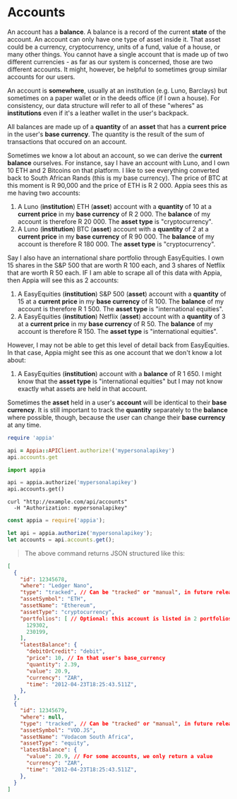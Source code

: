 # Accounts

An account has a **balance**. A balance is a record of the current **state** of the account. An account can only have one type of asset inside it. That asset could be a currency, cryptocurrency, units of a fund, value of a house, or many other things. You cannot have a single account that is made up of two different currencies - as far as our system is concerned, those are two different accounts. It might, however, be helpful to sometimes group similar accounts for our users.

An account is **somewhere**, usually at an institution (e.g. Luno, Barclays) but sometimes on a paper wallet or in the deeds office (if I own a house). For consistency, our data structure will refer to all of these "wheres" as **institutions** even if it's a leather wallet in the user's backpack.

All balances are made up of a **quantity** of an **asset** that has a **current price** in the user's **base currency**. The quantity is the result of the sum of transactions that occured on an account.

Sometimes we know a lot about an account, so we can derive the **current balance** ourselves. For instance, say I have an account with Luno, and I own 10 ETH and 2 Bitcoins on that platform. I like to see everything converted back to South African Rands (this is my base currency). The price of BTC at this moment is R 90,000 and the price of ETH is R 2 000. Appia sees this as me having two accounts:

  1. A Luno (**institution**) ETH (**asset**) account with a **quantity** of 10 at a **current price** in my **base currency** of R 2 000. The **balance** of my account is therefore R 20 000. The **asset type** is "cryptocurrency".
  2. A Luno (**institution**) BTC (**asset**) account with a **quantity** of 2 at a **current price** in my **base currency** of R 90 000. The **balance** of my account is therefore R 180 000. The **asset type** is "cryptocurrency".

Say I also have an international share portfolio through EasyEquities. I own 15 shares in the S&P 500 that are worth R 100 each, and 3 shares of Netflix that are worth R 50 each. IF I am able to scrape all of this data with Appia, then Appia will see this as 2 accounts:

  1. A EasyEquities (**institution**) S&P 500 (**asset**) account with a **quantity** of 15 at a **current price** in my **base currency** of R 100. The **balance** of my account is therefore R 1 500. The **asset type** is "international equities".
  2. A EasyEquities (**institution**) Netflix (**asset**) account with a **quantity** of 3 at a **current price** in my **base currency** of R 50. The **balance** of my account is therefore R 150. The **asset type** is "international equities".

However, I may not be able to get this level of detail back from EasyEquities. In that case, Appia might see this as one account that we don't know a lot about:

  1. A EasyEquities (**institution**) account with a **balance** of R 1 650. I might know that the **asset type** is "international equities" but I may not know exactly what assets are held in that account.

Sometimes the **asset** held in a user's **account** will be identical to their **base currency**. It is still important to track the **quantity** separately to the **balance** where possible, though, because the user can change their **base currency** at any time.


```ruby
require 'appia'

api = Appia::APIClient.authorize!('mypersonalapikey')
api.accounts.get
```

```python
import appia

api = appia.authorize('mypersonalapikey')
api.accounts.get()
```

```shell
curl "http://example.com/api/accounts"
  -H "Authorization: mypersonalapikey"
```

```javascript
const appia = require('appia');

let api = appia.authorize('mypersonalapikey');
let accounts = api.accounts.get();
```

> The above command returns JSON structured like this:

```json
[
  {
    "id": 12345678,
    "where": "Ledger Nano",
    "type": "tracked", // Can be "tracked" or "manual", in future releases, could be "linked"
    "assetSymbol": "ETH",
    "assetName": "Ethereum",
    "assetType": "cryptocurrency",
    "portfolios": [ // Optional: this account is listed in 2 portfolios
      129302,
      230199,
    ],
    "latestBalance": {
      "debitOrCredit": "debit",
      "price": 10, // In that user's base_currency
      "quantity": 2.39,
      "value": 20.9,
      "currency": "ZAR",
      "time": "2012-04-23T18:25:43.511Z",
    },
  },
  {
    "id": 12345679,
    "where": null,
    "type": "tracked", // Can be "tracked" or "manual", in future releases, could be "linked"
    "assetSymbol": "VOD.JS",
    "assetName": "Vodacom South Africa",
    "assetType": "equity",
    "latestBalance": {
      "value": 20.9, // For some accounts, we only return a value
      "currency": "ZAR",
      "time": "2012-04-23T18:25:43.511Z",
    },
  }
]
```